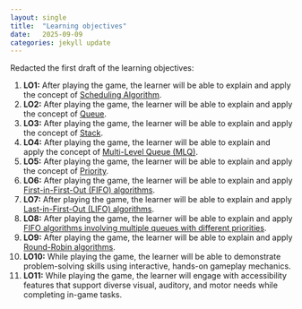 ```yaml
---
layout: single
title:  "Learning objectives"
date:   2025-09-09
categories: jekyll update
---
```


Redacted the first draft of the learning objectives:
1. **LO1:** After playing the game, the learner will be able to explain and apply the concept of [Scheduling Algorithm](https://en.wikipedia.org/wiki/Scheduling_(computing)).
2. **LO2:** After playing the game, the learner will be able to explain and apply the concept of [Queue](https://en.wikipedia.org/wiki/Queue_(abstract_data_type)).
3. **LO3:** After playing the game, the learner will be able to explain and apply the concept of [Stack](https://en.wikipedia.org/wiki/Stack_(abstract_data_type)).
4. **LO4:** After playing the game, the learner will be able to explain and apply the concept of [Multi-Level Queue (MLQ)](https://en.wikipedia.org/wiki/Multilevel_queue).
5. **LO5:** After playing the game, the learner will be able to explain and apply the concept of [Priority](https://en.wikipedia.org/wiki/Priority_queue).
6. **LO6:** After playing the game, the learner will be able to explain and apply [First-in-First-Out (FIFO) algorithms](https://en.wikipedia.org/wiki/FIFO_(computing_and_electronics)).
7. **LO7:** After playing the game, the learner will be able to explain and apply [Last-in-First-Out (LIFO) algorithms](https://en.wikipedia.org/wiki/Stack_(abstract_data_type)#Implementations).
8. **LO8:** After playing the game, the learner will be able to explain and apply [FIFO algorithms involving multiple queues with different priorities](https://en.wikipedia.org/wiki/Multilevel_queue).
9. **LO9:** After playing the game, the learner will be able to explain and apply [Round-Robin algorithms](https://en.wikipedia.org/wiki/Round-robin_scheduling).
10. **LO10:** While playing the game, the learner will be able to demonstrate problem-solving skills using interactive, hands-on gameplay mechanics.
11. **LO11:** While playing the game, the learner will engage with accessibility features that support diverse visual, auditory, and motor needs while completing in-game tasks.
